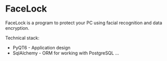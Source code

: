 # FaceLock

FaceLock is a program to protect your PC using facial recognition and data encryption.

Technical stack:
- PyQT6 - Application design
- SqlAlchemy - ORM for working with PostgreSQL
...
